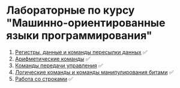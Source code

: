 ﻿# Лабораторные по курсу "Машинно-ориентированные языки программирования"

1. [Регистры, данные и команды пересылки данных](Lab1 "Лабораторная работа №1") ✅
2. [Арифметические команды](Lab2 "Лабораторная работа №2") ✅
3. [Команды передачи управления](Lab3 "Лабораторная работа №3") ✅
4. [Логические команды и команды манипулирования битами](Lab4 "Лабораторная работа №4") ✅
5. [Работа со строками](Lab5 "Лабораторная работа №5") ✅
